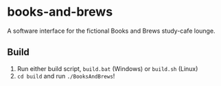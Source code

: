 # books-and-brews
A software interface for the fictional Books and Brews study-cafe lounge.

## Build
1) Run either build script, ```build.bat``` (Windows) or ```build.sh``` (Linux)  
2) ```cd build``` and run ```./BooksAndBrews```!
